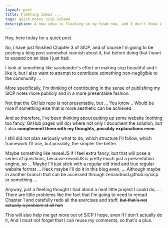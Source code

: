 ```yaml
---
layout: post
title: Fleeting ideas ... 
tags: quick-notes sicp scheme
description: A new idea is floating in my head now, and I don't know if I should seriously contemplate it or not ... 
---
```


Hey, here today for a quick post.

So, I have just finished Chapter 3 of SICP, and of course I'm going to be posting a blog post somewhat soonish about it, but before doing that I want to expand on an idea I just had.

I look at something like sarabander's effort on making sicp beautiful and I like it, but I also want to attempt to contribute something non-negligible to the community ... 

More specifically, I'm thinking of contributing in the sense of publishing my SICP notes more publicly and in a more presentable fashion.

Not that the GitHub repo is not presentable, but ... You know .. Would be nice if something else that is more aesthetic can be achieved.

And so therefore, I've been thinking about putting up some website (nothing too fancy, GitHub pages will do) where not only I document the solution, but I also **complement them with my thoughts, possibly explanations even**.

I still did not plan seriously what to do, which structure I'll follow, which framework I'll use, but possibly, the simpler the better.

Maybe something like revealJS if I feel extra fancy, but that will pose a series of questions, because revealJS is pretty much just a presentation engine, so ... Maybe I'll just stick with a regular old tried and true regular website format ... Heck maybe I'll do it in this blog even, ... Although maybe in another branch that can be accessed through zenandroid.github.io/sicp or something ...

Anyway, just a fleeting thought I had about a neat little project I could do, ... There are little problems like the fact that I'm going to need to reread Chapter 1 and carefully redo all the exercises and stuff. ~~but that's not actually a problem at all hah~~

This will also help me get more out of SICP I hope, even if I don't actually do it, And I must not forget that I can reuse my comments, so that's a plus.
